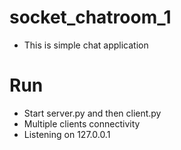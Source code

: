 # socket_chatroom_1
* This is simple chat application
# Run
* Start server.py and then client.py
* Multiple clients connectivity 
* Listening on 127.0.0.1
